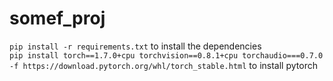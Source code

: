 # somef_proj

``` pip install -r requirements.txt ``` to install the dependencies  
```pip install torch==1.7.0+cpu torchvision==0.8.1+cpu torchaudio===0.7.0 -f https://download.pytorch.org/whl/torch_stable.html``` to install pytorch 

